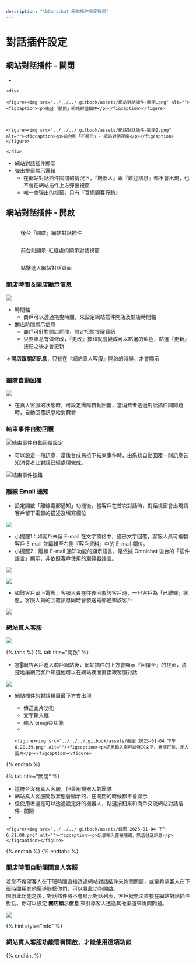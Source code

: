 ```yaml
---
description: "\bOmnichat 網站插件設定教學"
---
```


# 對話插件設定

## 網站對話插件 - 關閉

*

    <div>

    <figure><img src="../../../.gitbook/assets/網站對話插件-關閉.png" alt=""><figcaption><p>後台「關閉」網站對話插件</p></figcaption></figure>

     

    <figure><img src="../../../.gitbook/assets/網站對話插件-關閉2.png" alt=""><figcaption><p>前台則「不顯示」- 網站對話視窗</p></figcaption></figure>

    </div>
* 網站對話插件顯示
* 彈出視窗顯示邏輯
  * 在網站對話插件關閉的情況下，『機器人』跟『歡迎訊息』都不會出現，也不會在網站插件上方彈出視窗
  * 唯一會彈出的視窗，只有『官網顧客行銷』

## 網站對話插件 - 開啟

<figure><img src="../../../.gitbook/assets/網站對話插件-開啟.png" alt=""><figcaption><p>後台「開啟」網站對話插件</p></figcaption></figure>

<div>

<figure><img src="../../../.gitbook/assets/截圖 2023-01-04 下午5.55.30.png" alt=""><figcaption><p>前台則顯示-紅框處的顯示對話視窗</p></figcaption></figure>

 

<figure><img src="../../../.gitbook/assets/截圖 2023-01-04 下午6.09.13.png" alt=""><figcaption><p>點擊進入網站對話頁面</p></figcaption></figure>

</div>

### 開店時間＆關店顯示信息

![](<../../../.gitbook/assets/image (82).png>)

* 時間軸
  * 商戶可以透過拖曳時間，來設定網站插件開店及關店時間軸
* 關店時間顯示信息
  * 商戶可針對關店期間，設定相關提醒資訊
  * 只要訊息有做修改，『更改』按鈕就會變成可以點選的藍色，點選『更新』按鈕之後才會更新

＊**開店跟關店訊息**，只有在『網站真人客服』開啟的時候，才會顯示

<figure><img src="../../../.gitbook/assets/image (84).png" alt=""><figcaption></figcaption></figure>

### 團隊自動回覆

![](<../../../.gitbook/assets/image (56).png>)

* 在真人客服的狀態時，可設定團隊自動回覆，當消費者透過對話插件問問題時，自動回覆訊息給消費者

### 結束事件自動回覆

![結束事件自動回覆設定](<../../../.gitbook/assets/截圖 2021-07-26 上午11.49.16.png>)

* 可以設定一段訊息，當後台成員按下結束事件時，由系統自動回覆一則訊息告知消費者此對話已經處理完成。

![結束事件按鈕](<../../../.gitbook/assets/截圖 2021-07-26 上午11.46.31.png>)

### 離線 Email 通知

* 設定開啟「離線電郵通知」功能後，當客戶在首次對話時，對話視窗會出現請客戶留下電郵的描述及填寫欄位

![](<../../../.gitbook/assets/image (107).png>)

* 小提醒1：如客戶未留 E-mail 在文字窗格中，僅已文字回覆，客服人員可複製客戶 E-mail 並編輯至右側『客戶資料』中的 E-mail 欄位。
* 小提醒2：離線 E-mail 通知功能的顯示語言，是依據 Omnichat 後台的「插件語言」顯示，非依照客戶使用的瀏覽器語言。

![](<../../../.gitbook/assets/image (127).png>)

![](<../../../.gitbook/assets/截圖 2022-06-01 下午2.03.12.png>)

* 如該客戶留下電郵，客服人員在往後回覆該客戶時，一旦客戶為「已離線」狀態，客服人員的回覆訊息同時會發送電郵通知該客戶

![](<../../../.gitbook/assets/Screen Shot 2019-05-14 at 11.23.09 AM.png>)

### 網站真人客服

![](<../../../.gitbook/assets/image (29).png>)

{% tabs %}
{% tab title="開啟" %}
* 當網店客戶進入商戶網站後，網站插件的上方會顯示『回覆至』的視窗，清楚地讓網店客戶知道他可以在網站裡面直接跟客服對話

![](<../../../.gitbook/assets/image (39).png>)

* 網站插件的對話視窗最下方會出現
  * 傳送圖片功能
  * 文字輸入框
  * 輸入 emoji:blush:功能
  *

      <figure><img src="../../../.gitbook/assets/截圖 2023-01-04 下午6.20.39.png" alt=""><figcaption><p>訊息輸入窗可以發送文字、表情符號、差入圖片</p></figcaption></figure>
{% endtab %}

{% tab title="關閉" %}
* 這符合沒有真人客服，但善用機器人的團隊
* 網站真人客服開啟狀態會顯示的，在關閉的時候都不會顯示
* 但使用者還是可以透過設定好的機器人，點選按鈕來和商戶交流網站對話插件- 關閉
*

    <figure><img src="../../../.gitbook/assets/截圖 2023-01-04 下午6.21.08.png" alt=""><figcaption><p>訊息輸入窗被隱藏，無法發送訊息</p></figcaption></figure>
{% endtab %}
{% endtabs %}

### 關店時間自動關閉真人客服

若您不希望客人在下班時間直接透過網站對話插件來詢問問題，或是希望客人在下班時間用其他渠道聯繫你們，可以將此功能開啟。\
開啟此功能之後，對話插件將不會顯示對話列表，客戶就無法直接在網站對話插件對話。你可以設定 **關店顯示信息** 來引導客人透過其他渠道來詢問問題。

![](<../../../.gitbook/assets/截圖 2021-07-26 上午11.59.11.png>)

{% hint style="info" %}
### 網站真人客服功能需有開啟，才能使用這項功能
{% endhint %}

&#x20;
